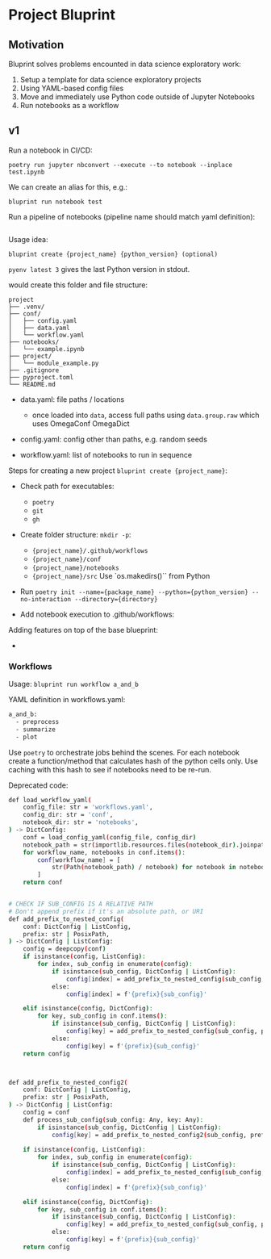 # Project Bluprint

## Motivation

Bluprint solves problems encounted in data science exploratory work:

1. Setup a template for data science exploratory projects
1. Using YAML-based config files
1. Move and immediately use Python code outside of Jupyter Notebooks
1. Run notebooks as a workflow

## v1

Run a notebook in CI/CD:

```
poetry run jupyter nbconvert --execute --to notebook --inplace test.ipynb
```

We can create an alias for this, e.g.:

```
bluprint run notebook test
```

Run a pipeline of notebooks (pipeline name should match yaml definition):

```
```


Usage idea:

```
bluprint create {project_name} {python_version} (optional)
```

`pyenv latest 3` gives the last Python version in stdout.


would create this folder and file structure:

```
project
├── .venv/
├── conf/
│   ├── config.yaml
│   ├── data.yaml
│   └── workflow.yaml
├── notebooks/
│   └── example.ipynb
├── project/
│   └── module_example.py
├── .gitignore
├── pyproject.toml
└── README.md

```

- data.yaml: file paths / locations
	- once loaded into `data`, access full paths using `data.group.raw` which
	  uses OmegaConf OmegaDict
- config.yaml: config other than paths, e.g. random seeds

- workflow.yaml: list of notebooks to run in sequence




Steps for creating a new project `bluprint create {project_name}`:

* Check path for executables:
	- `poetry`
	- `git`
	- `gh`



* Create folder structure: `mkdir -p`:
	- `{project_name}/.github/workflows`
	- `{project_name}/conf`
	- `{project_name}/notebooks`
	- `{project_name}/src`
	Use `os.makedirs()`` from Python

* Run `poetry init --name={package_name} --python={python_version} --no-interaction --directory={directory}`
* Add notebook execution to .github/workflows:

Adding features on top of the base blueprint:

* 

### Workflows

Usage: `bluprint run workflow a_and_b`

YAML definition in workflows.yaml:

```sh
a_and_b:
  - preprocess
  - summarize
  - plot
```

Use `poetry` to orchestrate jobs behind the scenes.
For each notebook create a function/method that calculates hash of the python
cells only.
Use caching with this hash to see if notebooks need to be re-run. 



Deprecated code:

```sh
def load_workflow_yaml(
    config_file: str = 'workflows.yaml',
    config_dir: str = 'conf',
    notebook_dir: str = 'notebooks',
) -> DictConfig:
    conf = load_config_yaml(config_file, config_dir)
    notebook_path = str(importlib.resources.files(notebook_dir).joinpath(''))
    for workflow_name, notebooks in conf.items():
        conf[workflow_name] = [
            str(Path(notebook_path) / notebook) for notebook in notebooks
        ]
    return conf


# CHECK IF SUB_CONFIG IS A RELATIVE PATH
# Don't append prefix if it's an absolute path, or URI
def add_prefix_to_nested_config(
    conf: DictConfig | ListConfig,
    prefix: str | PosixPath,
) -> DictConfig | ListConfig:
    config = deepcopy(conf)            
    if isinstance(config, ListConfig):
        for index, sub_config in enumerate(config):
            if isinstance(sub_config, DictConfig | ListConfig):
                config[index] = add_prefix_to_nested_config(sub_config, prefix)
            else:
                config[index] = f'{prefix}{sub_config}'

    elif isinstance(config, DictConfig):
        for key, sub_config in conf.items():
            if isinstance(sub_config, DictConfig | ListConfig):
                config[key] = add_prefix_to_nested_config(sub_config, prefix)
            else:
                config[key] = f'{prefix}{sub_config}'
    return config



def add_prefix_to_nested_config2(
    conf: DictConfig | ListConfig,
    prefix: str | PosixPath,
) -> DictConfig | ListConfig:
    config = conf
    def process_sub_config(sub_config: Any, key: Any):
        if isinstance(sub_config, DictConfig | ListConfig):
            config[key] = add_prefix_to_nested_config2(sub_config, prefix)         
        
    if isinstance(config, ListConfig):
        for index, sub_config in enumerate(config):
            if isinstance(sub_config, DictConfig | ListConfig):
                config[index] = add_prefix_to_nested_config(sub_config, prefix)
            else:
                config[index] = f'{prefix}{sub_config}'

    elif isinstance(config, DictConfig):
        for key, sub_config in conf.items():
            if isinstance(sub_config, DictConfig | ListConfig):
                config[key] = add_prefix_to_nested_config(sub_config, prefix)
            else:
                config[key] = f'{prefix}{sub_config}'
    return config
```